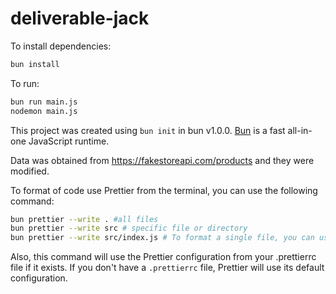# deliverable-jack

To install dependencies:

```bash
bun install
```

To run:

```bash
bun run main.js
nodemon main.js
```

This project was created using `bun init` in bun v1.0.0. [Bun](https://bun.sh) is a fast all-in-one JavaScript runtime.

Data was obtained from <https://fakestoreapi.com/products> and they were modified.

To format of code use Prettier from the terminal, you can use the following command:

```bash
bun prettier --write . #all files
bun prettier --write src # specific file or directory
bun prettier --write src/index.js # To format a single file, you can use:
```

Also, this command will use the Prettier configuration from your .prettierrc file if it exists. If you don't have a `.prettierrc` file, Prettier will use its default configuration.
